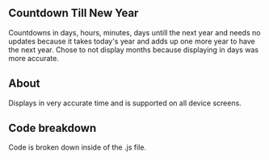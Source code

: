 ## Countdown Till New Year

Countdowns in days, hours, minutes, days untill the next year and needs no updates because it takes today's year and adds up one more year to have the next year.
Chose to not display months because displaying in days was more accurate.

## About

Displays in very accurate time and is supported on all device screens.

## Code breakdown

Code is broken down inside of the .js file.
